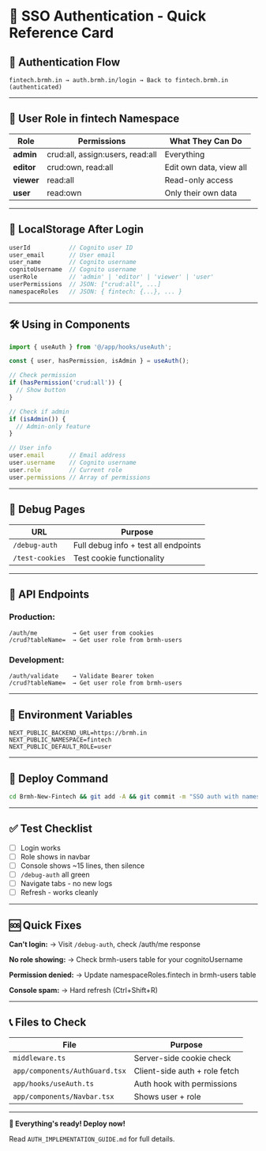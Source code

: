 # 🎯 SSO Authentication - Quick Reference Card

## 🔐 Authentication Flow

```
fintech.brmh.in → auth.brmh.in/login → Back to fintech.brmh.in (authenticated)
```

---

## 🎫 User Role in fintech Namespace

| Role | Permissions | What They Can Do |
|------|-------------|------------------|
| **admin** | crud:all, assign:users, read:all | Everything |
| **editor** | crud:own, read:all | Edit own data, view all |
| **viewer** | read:all | Read-only access |
| **user** | read:own | Only their own data |

---

## 💾 LocalStorage After Login

```typescript
userId           // Cognito user ID
user_email       // User email
user_name        // Cognito username
cognitoUsername  // Cognito username
userRole         // 'admin' | 'editor' | 'viewer' | 'user'
userPermissions  // JSON: ["crud:all", ...]
namespaceRoles   // JSON: { fintech: {...}, ... }
```

---

## 🛠️ Using in Components

```typescript
import { useAuth } from '@/app/hooks/useAuth';

const { user, hasPermission, isAdmin } = useAuth();

// Check permission
if (hasPermission('crud:all')) {
  // Show button
}

// Check if admin
if (isAdmin()) {
  // Admin-only feature
}

// User info
user.email       // Email address
user.username    // Cognito username
user.role        // Current role
user.permissions // Array of permissions
```

---

## 🧪 Debug Pages

| URL | Purpose |
|-----|---------|
| `/debug-auth` | Full debug info + test all endpoints |
| `/test-cookies` | Test cookie functionality |

---

## 📡 API Endpoints

### **Production:**
```
/auth/me          → Get user from cookies
/crud?tableName=  → Get user role from brmh-users
```

### **Development:**
```
/auth/validate    → Validate Bearer token
/crud?tableName=  → Get user role from brmh-users
```

---

## 🔧 Environment Variables

```env
NEXT_PUBLIC_BACKEND_URL=https://brmh.in
NEXT_PUBLIC_NAMESPACE=fintech
NEXT_PUBLIC_DEFAULT_ROLE=user
```

---

## 🚀 Deploy Command

```bash
cd Brmh-New-Fintech && git add -A && git commit -m "SSO auth with namespace roles" && git push origin main
```

---

## ✅ Test Checklist

- [ ] Login works
- [ ] Role shows in navbar
- [ ] Console shows ~15 lines, then silence
- [ ] `/debug-auth` all green
- [ ] Navigate tabs - no new logs
- [ ] Refresh - works cleanly

---

## 🆘 Quick Fixes

**Can't login:**
→ Visit `/debug-auth`, check /auth/me response

**No role showing:**
→ Check brmh-users table for your cognitoUsername

**Permission denied:**
→ Update namespaceRoles.fintech in brmh-users table

**Console spam:**
→ Hard refresh (Ctrl+Shift+R)

---

## 📞 Files to Check

| File | Purpose |
|------|---------|
| `middleware.ts` | Server-side cookie check |
| `app/components/AuthGuard.tsx` | Client-side auth + role fetch |
| `app/hooks/useAuth.ts` | Auth hook with permissions |
| `app/components/Navbar.tsx` | Shows user + role |

---

**🎉 Everything's ready! Deploy now!**

Read `AUTH_IMPLEMENTATION_GUIDE.md` for full details.

